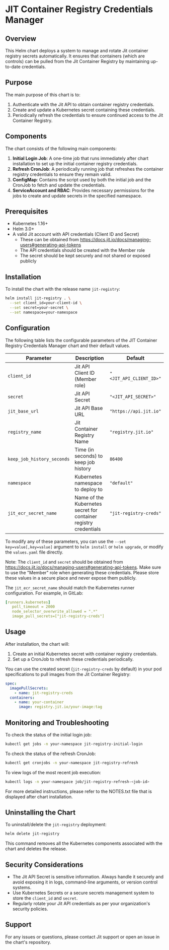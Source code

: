 # JIT Container Registry Credentials Manager

## Overview

This Helm chart deploys a system to manage and rotate Jit container registry secrets automatically. It ensures that containers (which are controls) can be pulled from the Jit Container Registry by maintaining up-to-date credentials.

## Purpose

The main purpose of this chart is to:

1. Authenticate with the Jit API to obtain container registry credentials.
2. Create and update a Kubernetes secret containing these credentials.
3. Periodically refresh the credentials to ensure continued access to the Jit Container Registry.

## Components

The chart consists of the following main components:

1. **Initial Login Job**: A one-time job that runs immediately after chart installation to set up the initial container registry credentials.
2. **Refresh CronJob**: A periodically running job that refreshes the container registry credentials to ensure they remain valid.
3. **ConfigMap**: Contains the script used by both the initial job and the CronJob to fetch and update the credentials.
4. **ServiceAccount and RBAC**: Provides necessary permissions for the jobs to create and update secrets in the specified namespace.

## Prerequisites

- Kubernetes 1.16+
- Helm 3.0+
- A valid Jit account with API credentials (Client ID and Secret)
  - These can be obtained from https://docs.jit.io/docs/managing-users#generating-api-tokens
  - The API credentials should be created with the Member role
  - The secret should be kept securely and not shared or exposed publicly

## Installation

To install the chart with the release name `jit-registry`:

```bash
helm install jit-registry . \
  --set client_id=your-client-id \
  --set secret=your-secret \
  --set namespace=your-namespace
```

## Configuration

The following table lists the configurable parameters of the JIT Container Registry Credentials Manager chart and their default values.

| Parameter | Description | Default |
|-----------|-------------|---------|
| `client_id` | Jit API Client ID (Member role) | `"<JIT_API_CLIENT_ID>"` |
| `secret` | Jit API Secret | `"<JIT_API_SECRET>"` |
| `jit_base_url` | Jit API Base URL | `"https://api.jit.io"` |
| `registry_name` | Jit Container Registry Name | `"registry.jit.io"` |
| `keep_job_history_seconds` | Time (in seconds) to keep job history | `86400` |
| `namespace` | Kubernetes namespace to deploy to | `"default"` |
| `jit_ecr_secret_name` | Name of the Kubernetes secret for container registry credentials | `"jit-registry-creds"` |

To modify any of these parameters, you can use the `--set key=value[,key=value]` argument to `helm install` or `helm upgrade`, or modify the `values.yaml` file directly.

Note: The `client_id` and `secret` should be obtained from https://docs.jit.io/docs/managing-users#generating-api-tokens. Make sure to use the "Member" role when generating these credentials. Please store these values in a secure place and never expose them publicly.

The `jit_ecr_secret_name` should match the Kubernetes runner configuration. For example, in GitLab:

```yaml
[runners.kubernetes]
   poll_timeout = 2000
   node_selector_overwrite_allowed = ".*"
   image_pull_secrets=["jit-registry-creds"]
```

## Usage

After installation, the chart will:

1. Create an initial Kubernetes secret with container registry credentials.
2. Set up a CronJob to refresh these credentials periodically.

You can use the created secret (`jit-registry-creds` by default) in your pod specifications to pull images from the Jit Container Registry:

```yaml
spec:
  imagePullSecrets:
    - name: jit-registry-creds
  containers:
    - name: your-container
      image: registry.jit.io/your-image:tag
```

## Monitoring and Troubleshooting

To check the status of the initial login job:

```bash
kubectl get jobs -n your-namespace jit-registry-initial-login
```

To check the status of the refresh CronJob:

```bash
kubectl get cronjobs -n your-namespace jit-registry-refresh
```

To view logs of the most recent job execution:

```bash
kubectl logs -n your-namespace job/jit-registry-refresh-<job-id>
```

For more detailed instructions, please refer to the NOTES.txt file that is displayed after chart installation.

## Uninstalling the Chart

To uninstall/delete the `jit-registry` deployment:

```bash
helm delete jit-registry
```

This command removes all the Kubernetes components associated with the chart and deletes the release.

## Security Considerations

- The Jit API Secret is sensitive information. Always handle it securely and avoid exposing it in logs, command-line arguments, or version control systems.
- Use Kubernetes Secrets or a secure secrets management system to store the `client_id` and `secret`.
- Regularly rotate your Jit API credentials as per your organization's security policies.

## Support

For any issues or questions, please contact Jit support or open an issue in the chart's repository.
